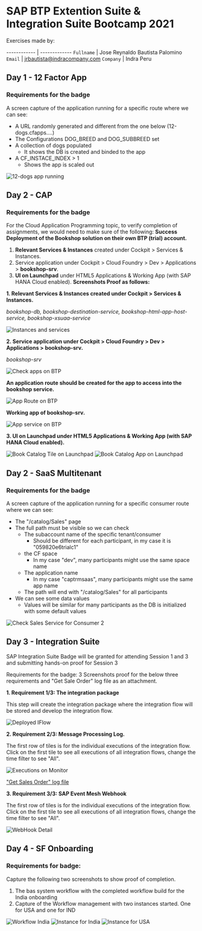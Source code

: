 # SAP BTP Extention Suite & Integration Suite Bootcamp 2021

Exercises made by:

------------ | -------------
`Fullname` | Jose Reynaldo Bautista Palomino
`Email` | <jrbautista@indracompany.com>
`Company` | Indra Peru

## Day 1 - 12 Factor App

### Requirements for the badge
A screen capture of the application running for a specific route where we can see:
-	A URL randomly generated and different from the one below (12-dogs.cfapps….)
-	The Configurations DOG_BREED and DOG_SUBBREED set
-	A collection of dogs populated 
    - It shows the DB is created and binded to the app
-	A CF_INSTACE_INDEX > 1
    - Shows the app is scaled out

![12-dogs app running](https://raw.githubusercontent.com/jrbpraven/bootcamp2021/main/img/Day%201%20-%20Cloud%20Native/Day%201%20-%20Cloud%20Native%20-%2001%20-%2012-dogs%20app%20running.png)

## Day 2 - CAP
### Requirements for the badge
For the Cloud Application Programming topic, to verify completion of assignments, we would need to make sure of the following:
**Success Deployment of the Bookshop solution on their own BTP (trial) account.**
1. **Relevant Services & Instances** created under Cockpit > Services & Instances.
2. Service application under Cockpit > Cloud Foundry > Dev > Applications > **bookshop-srv**. 
3. **UI on Launchpad** under HTML5 Applications & Working App (with SAP HANA Cloud enabled).
**Screenshots Proof as follows:**

**1. Relevant Services & Instances created under Cockpit > Services & Instances.**

*bookshop-db, bookshop-destination-service, bookshop-html-app-host-service, bookshop-xsuaa-service*

![Instances and services](https://raw.githubusercontent.com/jrbpraven/bootcamp2021/main/img/Day%202%20-%20CAP/Day%202%20-%20CAP%20-%2001-%20Instances%20and%20services.png)

**2. Service application under Cockpit > Cloud Foundry > Dev > Applications > bookshop-srv.**

*bookshop-srv*

![Check apps on BTP](https://raw.githubusercontent.com/jrbpraven/bootcamp2021/main/img/Day%202%20-%20CAP/Day%202%20-%20CAP%20-%2002%20-%20Check%20apps%20on%20BTP.png)

**An application route should be created for the app to access into the bookshop service.**

![App Route on BTP](https://raw.githubusercontent.com/jrbpraven/bootcamp2021/main/img/Day%202%20-%20CAP/Day%202%20-%20CAP%20-%2003%20-%20App%20Route%20on%20BTP.png)

**Working app of bookshop-srv.**

![App service on BTP](https://raw.githubusercontent.com/jrbpraven/bootcamp2021/main/img/Day%202%20-%20CAP/Day%202%20-%20CAP%20-%2004%20-%20App%20service%20on%20BTP.png)

**3. UI on Launchpad under HTML5 Applications & Working App (with SAP HANA Cloud enabled).**

![Book Catalog Tile on Launchpad](https://raw.githubusercontent.com/jrbpraven/bootcamp2021/main/img/Day%202%20-%20CAP/Day%202%20-%20CAP%20-%2005%20-%20Book%20Catalog%20Tile%20on%20Launchpad.png)
![Book Catalog App on Launchpad](https://raw.githubusercontent.com/jrbpraven/bootcamp2021/main/img/Day%202%20-%20CAP/Day%202%20-%20CAP%20-%2006%20-%20Book%20Catalog%20App%20on%20Launchpad.png)

## Day 2 - SaaS Multitenant
### Requirements for the badge
A screen capture of the application running for a specific consumer route where we can see:
- The "/catalog/Sales" page
- The full path must be visible so we can check 
    - The subaccount name of the specific tenant/consumer 
        - Should be different for each participant, in my case it is "059820e6trialc1"
    - the CF space 
        - In my case "dev", many participants might use the same space name
    - The application name
        - In my case "captrmsaas", many participants might use the same app name 
    - The path will end with "/catalog/Sales" for all participants 
- We can see some data values
    - Values will be similar for many participants as the DB is initialized with some default values

![Check Sales Service for Consumer 2](https://raw.githubusercontent.com/jrbpraven/bootcamp2021/main/img/Day%202%20-%20SaaS%20Multitenant/Day%202%20-%20Saas%20Multitenant%20-%2001%20-%20Check%20Sales%20Service%20for%20Consumer%202.png)

## Day 3 - Integration Suite
SAP Integration Suite Badge will be granted for attending Session 1 and 3 and
submitting hands-on proof for Session 3

Requirements for the badge: 3 Screenshots proof for the below three requirements and
"Get Sale Order" log file as an attachment.

**1. Requirement 1/3: The integration package**

This step will create the integration package where the integration flow will be stored
and develop the integration flow.

![Deployed IFlow](https://raw.githubusercontent.com/jrbpraven/bootcamp2021/main/img/Day%203%20-%20Integration/Day%203%20-%20Integration%20-%2001%20Deployed%20IFlow.png)

**2. Requirement 2/3: Message Processing Log.**

The first row of tiles is for the individual executions of the integration flow. Click on the
first tile to see all executions of all integration flows, change the time filter to see "All".

![Executions on Monitor](https://raw.githubusercontent.com/jrbpraven/bootcamp2021/main/img/Day%203%20-%20Integration/Day%203%20-%20Integration%20-%2002%20Executions%20on%20Monitor.png)

["Get Sales Order" log file](https://raw.githubusercontent.com/jrbpraven/bootcamp2021/main/img/Day%203%20-%20Integration/Day%203%20-%20Integration%20-%20MessageLog-Commission_Flow-attachment_2-2_%20Get%20Sales%20Order.txt)

**3. Requirement 3/3: SAP Event Mesh Webhook**

The first row of tiles is for the individual executions of the integration flow. Click on the
first tile to see all executions of all integration flows, change the time filter to see "All".

![WebHook Detail](https://raw.githubusercontent.com/jrbpraven/bootcamp2021/main/img/Day%203%20-%20Integration/Day%203%20-%20Integration%20-%2003%20WebHook%20Detail.png)

## Day 4 - SF Onboarding
### Requirements for badge:

Capture the following two screenshots to show proof of completion. 

1. The bas system workflow with the completed workflow build for the India onboarding
2. Capture of the Workflow management with two instances started. One for USA and one for IND


![Workflow India](https://raw.githubusercontent.com/jrbpraven/bootcamp2021/main/img/Day%204%20-%20Workflow/Day%204%20-%20Workflow%20-%2001%20Workflow%20India.png)
![Instance for India](https://raw.githubusercontent.com/jrbpraven/bootcamp2021/main/img/Day%204%20-%20Workflow/Day%204%20-%20Workflow%20-%2002%20Instance%20for%20India.png)
![Instance for USA](https://raw.githubusercontent.com/jrbpraven/bootcamp2021/main/img/Day%204%20-%20Workflow/Day%204%20-%20Workflow%20-%2003%20Instance%20for%20USA.png)
